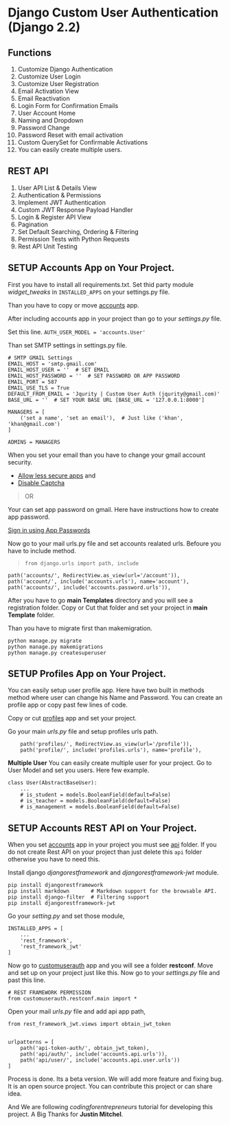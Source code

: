 # Django Custom User Authentication (Django 2.2)

## Functions
01. Customize Django Authentication
02. Customize User Login
03. Customize User Registration
04. Email Activation View
05. Email Reactivation
06. Login Form for Confirmation Emails
07. User Account Home
08. Naming and Dropdown
09. Password Change
10. Password Reset with email activation
11. Custom QuerySet for Confirmable Activations
12. You can easily create multiple users.

## REST API
01. User API List & Details View
02. Authentication & Permissions
03. Implement JWT Authentication
04. Custom JWT Response Payload Handler
05. Login & Register API View
06. Pagination
07. Set Default Searching, Ordering & Filtering
08. Permission Tests with Python Requests
09. Rest API Unit Testing

## SETUP Accounts App on Your Project.

First you have to install all requirements.txt. Set thid party module *widget_tweaks* in `INSTALLED_APPS` on your settings.py file.

Than you have to copy or move [accounts](https://github.com/jakiiii/django-custom-user-auth/tree/master/src/customuserauth/accounts) app.

After including accounts app in your project than go to your *settings.py* file.

Set this line.
`AUTH_USER_MODEL = 'accounts.User'`

Than set SMTP settings in settings.py file.

```
# SMTP GMAIL Settings
EMAIL_HOST = 'smtp.gmail.com'
EMAIL_HOST_USER = ''  # SET EMAIL
EMAIL_HOST_PASSWORD = ''  # SET PASSWORD OR APP PASSWORD
EMAIL_PORT = 587
EMAIL_USE_TLS = True
DEFAULT_FROM_EMAIL = 'Jqurity | Custom User Auth (jqurity@gmail.com)'
BASE_URL = ''  # SET YOUR BASE URL [BASE_URL = '127.0.0.1:8000']

MANAGERS = [
    ('set a name', 'set an email'),  # Just like ('khan', 'khan@gmail.com')
]

ADMINS = MANAGERS
```

When you set your email than you have to change your gmail account security.

* [Allow less secure apps](https://myaccount.google.com/lesssecureapps?pli=1) and
* [Disable Captcha](https://accounts.google.com/displayunlockcaptcha)

>OR

Your can set app password on gmail.
Here have instructions how to create app password.

[Sign in using App Passwords](https://support.google.com/accounts/answer/185833)

Now go to your mail urls.py file and set accounts realated urls. Befoure you have to include method.

>`from django.urls import path, include`

```
path('accounts/', RedirectView.as_view(url='/account')),
path('account/', include('accounts.urls'), name='account'),
path('accounts/', include('accounts.password.urls')),
```

After you have to go **main Templates** directory and you will see a registration folder. Copy or Cut that folder and set your project in **main Template** folder.

Than you have to migrate first than makemigration.
```
python manage.py migrate
python manage.py makemigrations
python manage.py createsuperuser
```

## SETUP Profiles App on Your Project.

You can easily setup user profile app. Here have two built in methods method where user can change his Name and Password. You can create an profile app or copy past few lines of code.

Copy or cut [profiles](https://github.com/jakiiii/django-custom-user-auth/tree/master/src/customuserauth/profiles) app and set your project.

Go your main *urls.py* file and setup profiles urls path.
```
    path('profiles/', RedirectView.as_view(url='/profile')),
    path('profile/', include('profiles.urls'), name='profile'),
```

**Multiple User**
You can easily create multiple user for your project. Go to User Model and set you users. Here few example.
```
class User(AbstractBaseUser):
    ...
    # is_student = models.BooleanField(default=False)
    # is_teacher = models.BooleanField(default=False)
    # is_management = models.BooleanField(default=False)
```


## SETUP Accounts REST API on Your Project.
When you set [accounts](https://github.com/jakiiii/django-custom-user-auth/tree/master/src/customuserauth/accounts) app in your project you must see [api](https://github.com/jakiiii/django-custom-user-auth/tree/master/src/customuserauth/accounts/api) folder. If you do not create Rest API on your project than just delete this `api` folder otherwise you have to need this.

Install django *djangorestframework* and *djangorestframework-jwt* module.

```
pip install djangorestframework
pip install markdown       # Markdown support for the browsable API.
pip install django-filter  # Filtering support
pip install djangorestframework-jwt
```

Go your *setting.py* and set those module,
```
INSTALLED_APPS = [
    ...
    'rest_framework',
    'rest_framework_jwt'
]
```

Now go to [customuserauth](https://github.com/jakiiii/django-custom-user-auth/tree/master/src/customuserauth/customuserauth) app and you will see a folder **restconf**. Move and set up on your project just like this. Now go to your *settings.py* file and past this line.

```
# REST FRAMEWORK PERMISSION
from customuserauth.restconf.main import *
```

Open your mail *urls.py* file and add api app path,
```
from rest_framework_jwt.views import obtain_jwt_token


urlpatterns = [
    path('api-token-auth/', obtain_jwt_token),
    path('api/auth/', include('accounts.api.urls')),
    path('api/user/', include('accounts.api.user.urls'))
]
```

Process is done. Its a beta version. We will add more feature and fixing bug. It is an open source project. You can contribute this project or can share idea.

And We are following *codingforentrepreneurs* tutorial for developing this project. A Big Thanks for **Justin Mitchel**.
